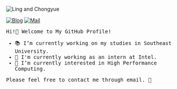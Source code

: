 ![Ling and Chongyue](https://i.imgur.com/gch9yHF.png)

[![Blog](https://img.shields.io/badge/Blog-JinBridger-informational.svg)](http://jinbridger.github.io)
[![Mail](https://img.shields.io/badge/Mail-jinqiao@seu.edu.cn-important.svg)](mailto:jinqiao@seu.edu.cn)

<samp>Hi!👋 Welcome to My GitHub Profile!</samp>

<samp>

- 📚 I’m currently working on my studies in Southeast University.
- 💼 I'm currently working as an intern at Intel.
- 🌱 I’m currently interested in High Performance Computing.

</samp>

<samp>Please feel free to contact me through email. 🥰</samp>
